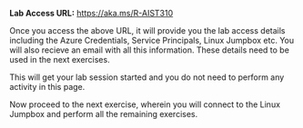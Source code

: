 **Lab Access URL:** https://aka.ms/R-AIST310
 
 
Once you access the above URL, it will provide you the lab access details including the Azure Credentials, Service Principals, Linux Jumpbox etc. 
You will also recieve an email with all this information. These details need to be used in the next exercises.  

This will get your lab session started and you do not need to perform any activity in this page. 

Now proceed to the next exercise, wherein you will connect to the Linux Jumpbox and perform all the remaining exercises. 

